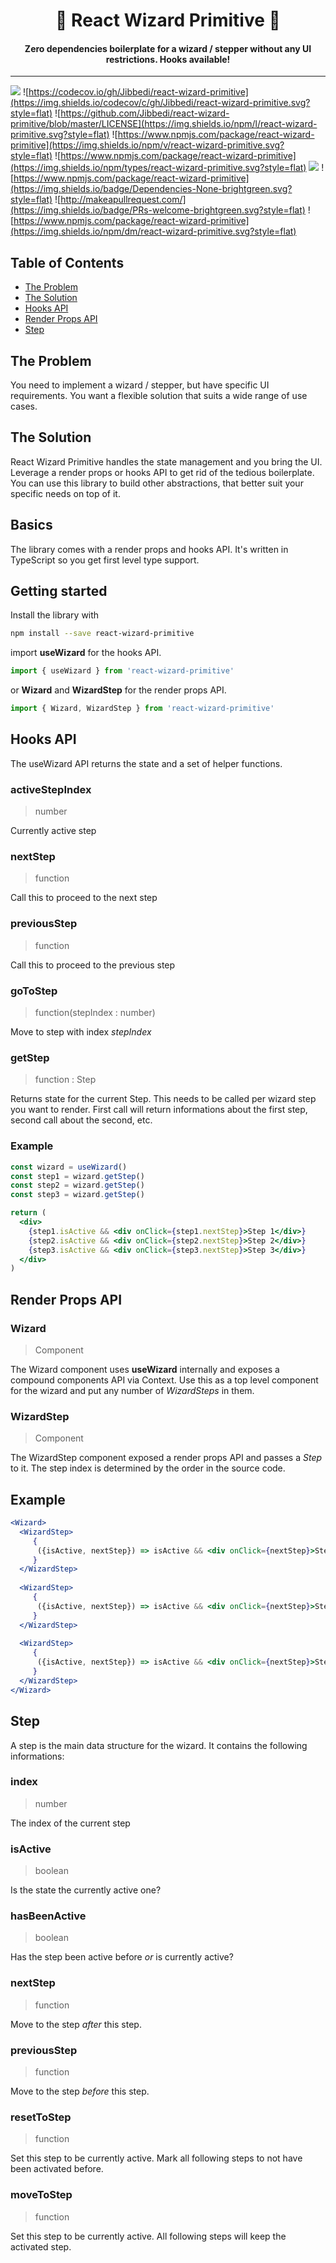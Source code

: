 <h1 align="center">
🧙 React Wizard Primitive 🦕
</h1>

<h4 align="center">
Zero dependencies boilerplate for a wizard / stepper without any UI restrictions. Hooks available!
</h4>

<hr>

![](https://img.shields.io/travis/Jibbedi/react-wizard-primitive.svg?style=flat)
![https://codecov.io/gh/Jibbedi/react-wizard-primitive](https://img.shields.io/codecov/c/gh/Jibbedi/react-wizard-primitive.svg?style=flat)
![https://github.com/Jibbedi/react-wizard-primitive/blob/master/LICENSE](https://img.shields.io/npm/l/react-wizard-primitive.svg?style=flat)
![https://www.npmjs.com/package/react-wizard-primitive](https://img.shields.io/npm/v/react-wizard-primitive.svg?style=flat)
![https://www.npmjs.com/package/react-wizard-primitive](https://img.shields.io/npm/types/react-wizard-primitive.svg?style=flat)
![](https://img.shields.io/bundlephobia/min/react-wizard-primitive.svg?style=flat)
![https://www.npmjs.com/package/react-wizard-primitive](https://img.shields.io/badge/Dependencies-None-brightgreen.svg?style=flat)
![http://makeapullrequest.com/](https://img.shields.io/badge/PRs-welcome-brightgreen.svg?style=flat)
![https://www.npmjs.com/package/react-wizard-primitive](https://img.shields.io/npm/dm/react-wizard-primitive.svg?style=flat)


## Table of Contents
- [The Problem](#the-problem)
- [The Solution](#the-solution)
- [Hooks API](#hooks-api)
- [Render Props API](#render-props-api)
- [Step](#step)

## The Problem
You need to implement a wizard / stepper, but have specific UI requirements.
You want a flexible solution that suits a wide range of use cases.

## The Solution
React Wizard Primitive handles the state management and you bring the UI.
Leverage a render props or hooks API to get rid of the tedious boilerplate.
You can use this library to build other abstractions, that better suit your specific needs on top of it.

## Basics
The library comes with a render props and hooks API. It's written in TypeScript so you get first level
type support.

## Getting started
Install the library with 
```bash
npm install --save react-wizard-primitive
```

import **useWizard** for the hooks API.
```jsx
import { useWizard } from 'react-wizard-primitive'
```

or
**Wizard** and **WizardStep** for the render props API.
```jsx
import { Wizard, WizardStep } from 'react-wizard-primitive'
```

## Hooks API
The useWizard API returns the state and a set of helper functions.

### activeStepIndex
> number

Currently active step

### nextStep
> function

Call this to proceed to the next step


### previousStep
> function

Call this to proceed to the previous step

### goToStep
> function(stepIndex : number)

Move to step with index *stepIndex*

### getStep
> function : Step

Returns state for the current Step. This needs to be called per wizard step you want to render.
First call will return informations about the first step, second call about the second, etc.

### Example
```jsx
const wizard = useWizard()
const step1 = wizard.getStep()
const step2 = wizard.getStep()
const step3 = wizard.getStep()

return (
  <div>
    {step1.isActive && <div onClick={step1.nextStep}>Step 1</div>}
    {step2.isActive && <div onClick={step2.nextStep}>Step 2</div>}
    {step3.isActive && <div onClick={step3.nextStep}>Step 3</div>}
  </div>
)
```


## Render Props API
### Wizard
> Component

The Wizard component uses **useWizard** internally and exposes a compound components API via Context.
Use this as a top level component for the wizard and put any number of *WizardSteps* in them.

### WizardStep
> Component

The WizardStep component exposed a render props API and passes a *Step* to it.
The step index is determined by the order in the source code.

## Example
```jsx
<Wizard>
  <WizardStep>
     {
      ({isActive, nextStep}) => isActive && <div onClick={nextStep}>Step 1</div>
     }
  </WizardStep>
  
  <WizardStep>
     {
      ({isActive, nextStep}) => isActive && <div onClick={nextStep}>Step 2</div>
     }
  </WizardStep>
  
  <WizardStep>
     {
      ({isActive, nextStep}) => isActive && <div onClick={nextStep}>Step 3</div>
     }
  </WizardStep>
</Wizard>
```

## Step
A step is the main data structure for the wizard.
It contains the following informations:

### index
> number

The index of the current step

### isActive
> boolean

Is the state the currently active one?

### hasBeenActive
> boolean

Has the step been active before *or* is currently active?

### nextStep
> function

Move to the step *after* this step.

### previousStep
> function 

Move to the step *before* this step.

### resetToStep
> function

Set this step to be currently active. Mark all following steps to not have been activated before.

### moveToStep
> function

Set this step to be currently active. All following steps will keep the activated step.



